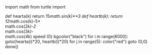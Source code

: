 import math
from turtle import

def hearta(k)
    return 15*math.sin(k)**3
def heartb(k):
    return 12*math.cos(k)-5*\
    math.cos(2*k)-2*\
    math.cos(3*k)-\
    math.cos(4*k)
speed (0)
bgcolor("black")
for i in range(6000):
    goto(hearta(i)*20, heartb(i)*20)
for j in range(5):
    color("red")
goto (0,0)
done()
